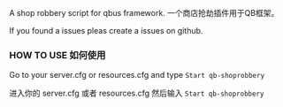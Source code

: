 A shop robbery script for qbus framework.
 一个商店抢劫插件用于QB框架。
 
 If you found a issues pleas create a issues on github.

### HOW TO USE 如何使用
Go to your server.cfg or resources.cfg and type `Start qb-shoprobbery`

进入你的 server.cfg 或者 resources.cfg 然后输入 `Start qb-shoprobbery`



